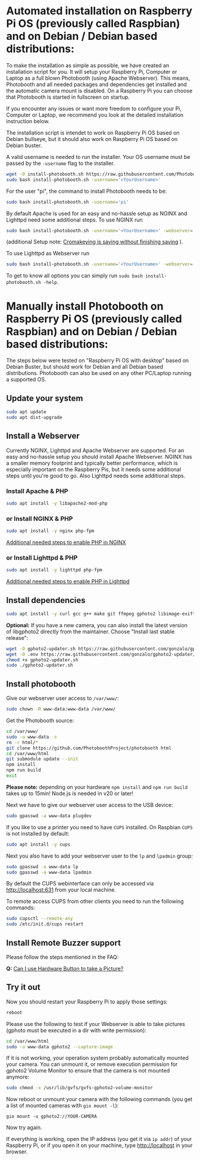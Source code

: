 # Automated installation on Raspberry Pi OS (previously called Raspbian) and on Debian / Debian based distributions:

To make the installation as simple as possible, we have created an installation script for you. It will setup your Raspberry Pi, Computer or Laptop as a full blown Photobooth (using Apache Webserver). This means, Photobooth and all needed packages and dependencies get installed and the automatic camera mount is disabled. On a Raspberry Pi you can choose that Photobooth is started in fullscreen on startup.

If you encounter any issues or want more freedom to configure your Pi, Computer or Laptop, we recommend you look at the detailed installation instruction below.

The installation script is intendet to work on Raspberry Pi OS based on Debian bullseye, but it should also work on Raspberry Pi OS based on Debian buster.

A valid username is needed to run the installer. Your OS username must be passed by the `-username` flag to the installer.

```sh
wget -O install-photobooth.sh https://raw.githubusercontent.com/PhotoboothProject/photobooth/dev/install-photobooth.sh
sudo bash install-photobooth.sh -username='<YourUsername>'
```

For the user "pi", the command to install Photobooth needs to be:

```sh
sudo bash install-photobooth.sh -username='pi'
```

By default Apache is used for an easy and no-hassle setup as NGINX and Lighttpd need some additional steps.
To use NGINX run

```sh
sudo bash install-photobooth.sh -username='<YourUsername>' -webserver='nginx'
```

(additional Setup note: [Cromakeying is saving without finishing saving](../faq/index.md#cromakeying-is-saving-without-finishing-saving) ).

To use Lighttpd as Webserver run

```sh
sudo bash install-photobooth.sh -username='<YourUsername>' -webserver='lighttpd'
```

To get to know all options you can simply run `sudo bash install-photobooth.sh -help`.

# Manually install Photobooth on Raspberry Pi OS (previously called Raspbian) and on Debian / Debian based distributions:

The steps below were tested on "Raspberry Pi OS with desktop" based on Debian Buster, but should work for Debian and all Debian based distributions. Photobooth can also be used on any other PC/Laptop running a supported OS.

## Update your system

```sh
sudo apt update
sudo apt dist-upgrade
```

## Install a Webserver

Currently NGINX, Lighttpd and Apache Webserver are supported.
For an easy and no-hassle setup you should install Apache Webserver.
NGINX has a smaller memory footprint and typically better performance, which is especially important on the Raspberry Pis, but it needs some additional steps until you're good to go. Also Lighttpd needs some additional steps.

### Install Apache & PHP

```sh
sudo apt install -y libapache2-mod-php
```

### or Install NGINX & PHP

```sh
sudo apt install -y nginx php-fpm
```

[Additional needed steps to enable PHP in NGINX](install-nginx.md)

### or Install Lighttpd & PHP

```sh
sudo apt install -y lighttpd php-fpm
```

[Additional needed steps to enable PHP in Lighttpd](install-lighttpd.md)

## Install dependencies

```sh
sudo apt install -y curl gcc g++ make git ffmpeg gphoto2 libimage-exiftool-perl nodejs php-xml php-gd php-zip php-mbstring python3 python3-gphoto2 python3-psutil python3-zmq rsync udisks2 v4l2loopback-dkms v4l-utils
```

**Optional:** If you have a new camera, you can also install the latest version of libgphoto2 directly from the maintainer. Choose "Install last stable release":

```sh
wget -O gphoto2-updater.sh https://raw.githubusercontent.com/gonzalo/gphoto2-updater/master/gphoto2-updater.sh
wget -O .env https://raw.githubusercontent.com/gonzalo/gphoto2-updater/master/.env
chmod +x gphoto2-updater.sh
sudo ./gphoto2-updater.sh
```

## Install photobooth

Give our webserver user access to `/var/www/`:

```sh
sudo chown -R www-data:www-data /var/www/
```

Get the Photobooth source:

```sh
cd /var/www/
sudo -u www-data -s
rm -r html/*
git clone https://github.com/PhotoboothProject/photobooth html
cd /var/www/html
git submodule update --init
npm install
npm run build
exit
```

**Please note:** depending on your hardware `npm install` and `npm run build` takes up to 15min! Node.js is needed in v20 or later!

Next we have to give our webserver user access to the USB device:

```sh
sudo gpasswd -a www-data plugdev
```

If you like to use a printer you need to have `CUPS` installed. On Raspbian `CUPS` is not installed by default:

```sh
sudo apt install -y cups
```

Next you also have to add your webserver user to the `lp` and `lpadmin` group:

```sh
sudo gpasswd -a www-data lp
sudo gpasswd -a www-data lpadmin
```

By default the CUPS webinterface can only be accessed via [http://localhost:631](http://localhost:631) from your local machine.

To remote access CUPS from other clients you need to run the following commands:

```sh
sudo cupsctl --remote-any
sudo /etc/init.d/cups restart
```

## Install Remote Buzzer support

Please follow the steps mentioned in the FAQ:

**Q:** [Can I use Hardware Button to take a Picture?](../faq/index.md#can-i-use-hardware-button-to-take-a-picture)

## Try it out

Now you should restart your Raspberry Pi to apply those settings:

```sh
reboot
```

Please use the following to test if your Webserver is able to take pictures (gphoto must be executed in a dir with write permission):

```sh
cd /var/www/html
sudo -u www-data gphoto2 --capture-image
```

If it is not working, your operation system probably automatically mounted your camera. You can unmount it, or remove execution permission for gphoto2 Volume Monitor to ensure that the camera is not mounted anymore:

```sh
sudo chmod -x /usr/lib/gvfs/gvfs-gphoto2-volume-monitor
```

Now reboot or unmount your camera with the following commands (you get a list of mounted cameras with `gio mount -l`):

```
gio mount -u gphoto2://YOUR-CAMERA
```

Now try again.

If everything is working, open the IP address (you get it via `ip addr`) of your Raspberry Pi, or if you open it on your machine, type [http://localhost](http://localhost) in your browser.
